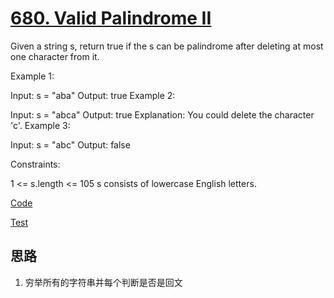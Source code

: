 # [680. Valid Palindrome II](https://leetcode.com/problems/valid-palindrome-ii/)


Given a string s, return true if the s can be palindrome after deleting at most one character from it.

 

Example 1:

Input: s = "aba"
Output: true
Example 2:

Input: s = "abca"
Output: true
Explanation: You could delete the character 'c'.
Example 3:

Input: s = "abc"
Output: false


Constraints:

1 <= s.length <= 105
s consists of lowercase English letters.



[Code](p680.go)

[Test](p680_test.go)

## 思路
1. 穷举所有的字符串并每个判断是否是回文